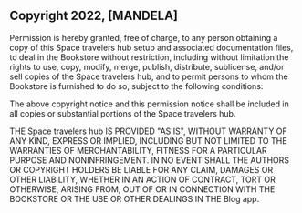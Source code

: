 ## Copyright 2022, [MANDELA]

Permission is hereby granted, free of charge, to any person obtaining a copy of this Space travelers hub setup and associated documentation files, to deal in the Bookstore without restriction, including without limitation the rights to use, copy, modify, merge, publish, distribute, sublicense, and/or sell copies of the Space travelers hub, and to permit persons to whom the Bookstore is furnished to do so, subject to the following conditions:

The above copyright notice and this permission notice shall be included in all copies or substantial portions of the Space travelers hub.

THE Space travelers hub IS PROVIDED "AS IS", WITHOUT WARRANTY OF ANY KIND, EXPRESS OR IMPLIED, INCLUDING BUT NOT LIMITED TO THE WARRANTIES OF MERCHANTABILITY, FITNESS FOR A PARTICULAR PURPOSE AND NONINFRINGEMENT. IN NO EVENT SHALL THE AUTHORS OR COPYRIGHT HOLDERS BE LIABLE FOR ANY CLAIM, DAMAGES OR OTHER LIABILITY, WHETHER IN AN ACTION OF CONTRACT, TORT OR OTHERWISE, ARISING FROM, OUT OF OR IN CONNECTION WITH THE BOOKSTORE OR THE USE OR OTHER DEALINGS IN THE Blog app.
